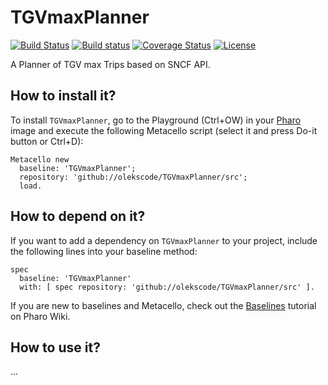 # TGVmaxPlanner

[![Build Status](https://travis-ci.org/olekscode/TGVmaxPlanner.svg?branch=master)](https://travis-ci.org/olekscode/TGVmaxPlanner)
[![Build status](https://ci.appveyor.com/api/projects/status/01fqf5a1xifct9re?svg=true)](https://ci.appveyor.com/project/olekscode/tgvmaxplanner)
[![Coverage Status](https://coveralls.io/repos/github/olekscode/TGVmaxPlanner/badge.svg?branch=master)](https://coveralls.io/github/olekscode/TGVmaxPlanner?branch=master)
[![License](https://img.shields.io/badge/license-MIT-blue.svg)](https://raw.githubusercontent.com/olekscode/TGVmaxPlanner/master/LICENSE)

A Planner of TGV max Trips based on SNCF API.

## How to install it?

To install `TGVmaxPlanner`, go to the Playground (Ctrl+OW) in your [Pharo](https://pharo.org/) image and execute the following Metacello script (select it and press Do-it button or Ctrl+D):

```Smalltalk
Metacello new
  baseline: 'TGVmaxPlanner';
  repository: 'github://olekscode/TGVmaxPlanner/src';
  load.
```

## How to depend on it?

If you want to add a dependency on `TGVmaxPlanner` to your project, include the following lines into your baseline method:

```Smalltalk
spec
  baseline: 'TGVmaxPlanner'
  with: [ spec repository: 'github://olekscode/TGVmaxPlanner/src' ].
```

If you are new to baselines and Metacello, check out the [Baselines](https://github.com/pharo-open-documentation/pharo-wiki/blob/master/General/Baselines.md) tutorial on Pharo Wiki.

## How to use it?

...
